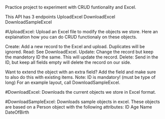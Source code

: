 Practice project to experiment with CRUD funtionality and Excel.

This API has 3 endpoints
UploadExcel
DownloadExcel
DownloadSampleExcel

#UploadExcel:
Upload an Excel file to modify the objects we store.
Here an explaination how you can do CRUD functionaly on these objects.

Create: Add a new record to the Excel and upload. Duplicates will be ignored. 
Read: See DownloadExcel. 
Update: Change the record but keep the mandetory ID the same. This will update the record.
Delete: Send in the ID, but keep all fields empty will delete the record on our side.

Want to extend the object with an extra field?
Add the field and make sure to also do this with existing items.
Note: ID is mandatory! (must be type of long)
For an example layout, call DownloadSampleExcel.

#DownloadExcel:
Downloads the current objects we store in Excel format.

#DownloadSampleExcel:
Downloads sample objects in excel.
These objects are based on a Person object with the following attributes:
ID
Age
Name
DateOfBirth
